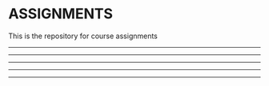 # ASSIGNMENTS
This is the repository for course assignments

*******      *       *          *         ***     *       *
*            * *     *          *          *      * *     *
*******      *   *   *          *          *      *   *   *
*            *     * *          *          *      *     * *
*******      *       *          ******    ***     *       *
